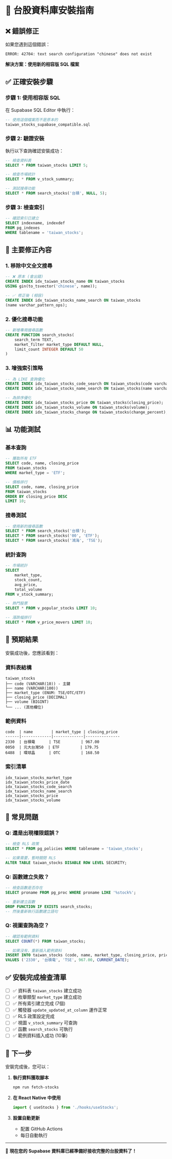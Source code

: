 # 🚀 台股資料庫安裝指南

## ❌ **錯誤修正**

如果您遇到這個錯誤：
```
ERROR: 42704: text search configuration "chinese" does not exist
```

**解決方案：使用新的相容版 SQL 檔案**

## ✅ **正確安裝步驟**

### **步驟 1: 使用相容版 SQL**
在 Supabase SQL Editor 中執行：
```sql
-- 使用這個檔案而不是原本的
taiwan_stocks_supabase_compatible.sql
```

### **步驟 2: 驗證安裝**
執行以下查詢確認安裝成功：
```sql
-- 檢查資料表
SELECT * FROM taiwan_stocks LIMIT 5;

-- 檢查市場統計
SELECT * FROM v_stock_summary;

-- 測試搜尋功能
SELECT * FROM search_stocks('台積', NULL, 5);
```

### **步驟 3: 檢查索引**
```sql
-- 確認索引已建立
SELECT indexname, indexdef 
FROM pg_indexes 
WHERE tablename = 'taiwan_stocks';
```

## 🔧 **主要修正內容**

### **1. 移除中文全文搜尋**
```sql
-- ❌ 原本 (會出錯)
CREATE INDEX idx_taiwan_stocks_name ON taiwan_stocks 
USING gin(to_tsvector('chinese', name));

-- ✅ 修正後 (相容)
CREATE INDEX idx_taiwan_stocks_name_search ON taiwan_stocks
(name varchar_pattern_ops);
```

### **2. 優化搜尋功能**
```sql
-- 新增專用搜尋函數
CREATE FUNCTION search_stocks(
    search_term TEXT,
    market_filter market_type DEFAULT NULL,
    limit_count INTEGER DEFAULT 50
)
```

### **3. 增強索引策略**
```sql
-- 為 LIKE 查詢優化
CREATE INDEX idx_taiwan_stocks_code_search ON taiwan_stocks(code varchar_pattern_ops);
CREATE INDEX idx_taiwan_stocks_name_search ON taiwan_stocks(name varchar_pattern_ops);

-- 為排序優化
CREATE INDEX idx_taiwan_stocks_price ON taiwan_stocks(closing_price);
CREATE INDEX idx_taiwan_stocks_volume ON taiwan_stocks(volume);
CREATE INDEX idx_taiwan_stocks_change ON taiwan_stocks(change_percent);
```

## 📊 **功能測試**

### **基本查詢**
```sql
-- 獲取所有 ETF
SELECT code, name, closing_price 
FROM taiwan_stocks 
WHERE market_type = 'ETF';

-- 價格排行
SELECT code, name, closing_price 
FROM taiwan_stocks 
ORDER BY closing_price DESC 
LIMIT 10;
```

### **搜尋測試**
```sql
-- 使用新的搜尋函數
SELECT * FROM search_stocks('台積');
SELECT * FROM search_stocks('00', 'ETF');
SELECT * FROM search_stocks('鴻海', 'TSE');
```

### **統計查詢**
```sql
-- 市場統計
SELECT 
    market_type,
    stock_count,
    avg_price,
    total_volume
FROM v_stock_summary;

-- 熱門股票
SELECT * FROM v_popular_stocks LIMIT 10;

-- 漲跌幅排行
SELECT * FROM v_price_movers LIMIT 10;
```

## 🎯 **預期結果**

安裝成功後，您應該看到：

### **資料表結構**
```
taiwan_stocks
├── code (VARCHAR(10)) - 主鍵
├── name (VARCHAR(100))
├── market_type (ENUM: TSE/OTC/ETF)
├── closing_price (DECIMAL)
├── volume (BIGINT)
└── ... (其他欄位)
```

### **範例資料**
```
code  | name        | market_type | closing_price
------|-------------|-------------|---------------
2330  | 台積電      | TSE         | 967.00
0050  | 元大台灣50  | ETF         | 179.75
6488  | 環球晶      | OTC         | 168.50
```

### **索引清單**
```
idx_taiwan_stocks_market_type
idx_taiwan_stocks_price_date
idx_taiwan_stocks_code_search
idx_taiwan_stocks_name_search
idx_taiwan_stocks_price
idx_taiwan_stocks_volume
```

## 🚨 **常見問題**

### **Q: 還是出現權限錯誤？**
```sql
-- 檢查 RLS 政策
SELECT * FROM pg_policies WHERE tablename = 'taiwan_stocks';

-- 如果需要，暫時關閉 RLS
ALTER TABLE taiwan_stocks DISABLE ROW LEVEL SECURITY;
```

### **Q: 函數建立失敗？**
```sql
-- 檢查函數是否存在
SELECT proname FROM pg_proc WHERE proname LIKE '%stock%';

-- 重新建立函數
DROP FUNCTION IF EXISTS search_stocks;
-- 然後重新執行函數建立語句
```

### **Q: 視圖查詢為空？**
```sql
-- 確認有範例資料
SELECT COUNT(*) FROM taiwan_stocks;

-- 如果沒有，重新插入範例資料
INSERT INTO taiwan_stocks (code, name, market_type, closing_price, price_date) 
VALUES ('2330', '台積電', 'TSE', 967.00, CURRENT_DATE);
```

## ✅ **安裝完成檢查清單**

- [ ] ✅ 資料表 `taiwan_stocks` 建立成功
- [ ] ✅ 枚舉類型 `market_type` 建立成功  
- [ ] ✅ 所有索引建立完成 (7個)
- [ ] ✅ 觸發器 `update_updated_at_column` 運作正常
- [ ] ✅ RLS 政策設定完成
- [ ] ✅ 視圖 `v_stock_summary` 可查詢
- [ ] ✅ 函數 `search_stocks` 可執行
- [ ] ✅ 範例資料插入成功 (10筆)

## 🎉 **下一步**

安裝完成後，您可以：

1. **執行資料獲取腳本**
   ```bash
   npm run fetch-stocks
   ```

2. **在 React Native 中使用**
   ```typescript
   import { useStocks } from './hooks/useStocks';
   ```

3. **設置自動更新**
   - 配置 GitHub Actions
   - 每日自動執行

---

🎯 **現在您的 Supabase 資料庫已經準備好接收完整的台股資料了！**
